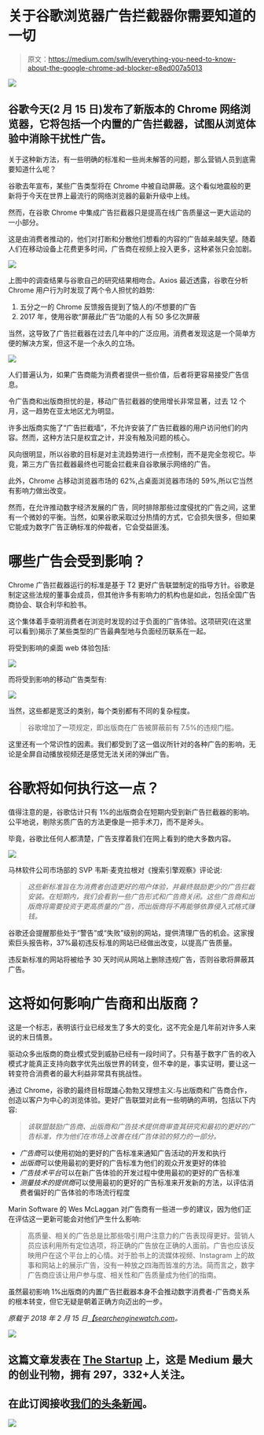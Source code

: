# 关于谷歌浏览器广告拦截器你需要知道的一切

> 原文：<https://medium.com/swlh/everything-you-need-to-know-about-the-google-chrome-ad-blocker-e8ed007a5013>

![](img/02e661e213d8e1af71f8158fda0ea6fc.png)

## 谷歌今天(2 月 15 日)发布了新版本的 Chrome 网络浏览器，它将包括一个内置的广告拦截器，试图从浏览体验中消除干扰性广告。

关于这种新方法，有一些明确的标准和一些尚未解答的问题，那么营销人员到底需要知道什么呢？

谷歌去年宣布，某些广告类型将在 Chrome 中被自动屏蔽。这个看似地震般的更新将于今天在世界上最流行的网络浏览器的最新升级中上线。

然而，在谷歌 Chrome 中集成广告拦截器只是提高在线广告质量这一更大运动的一小部分。

这是由消费者推动的，他们对打断和分散他们想看的内容的广告越来越失望。随着人们在移动设备上花费更多时间，广告商在视频上投入更多，这种紧张只会加剧。

![](img/4e15b96d7aa30532838162d3daf37f43.png)

上图中的调查结果与谷歌自己的研究结果相吻合。Axios 最近透露，谷歌在分析 Chrome 用户行为时发现了两个令人担忧的趋势:

1.  五分之一的 Chrome 反馈报告提到了恼人的/不想要的广告
2.  2017 年，使用谷歌“屏蔽此广告”功能的人有 50 多亿次屏蔽

当然，这导致了广告拦截器在过去几年中的广泛应用。消费者发现这是一个简单方便的解决方案，但这不是一个永久的立场。

![](img/260f4989e9a63b1a0080b681d8b48890.png)

人们普遍认为，如果广告商能为消费者提供一些价值，后者将更容易接受广告信息。

令广告商和出版商担忧的是，移动广告拦截器的使用增长非常显著，过去 12 个月，这一趋势在亚太地区尤为明显。

许多出版商实施了“广告拦截墙”，不允许安装了广告拦截器的用户访问他们的内容。然而，这种方法只是权宜之计，并没有触及问题的核心。

风向很明显，所以谷歌的目标是对主流趋势进行一点控制，而不是完全忽视它。毕竟，第三方广告拦截器最终也可能会拦截来自谷歌展示网络的广告。

此外，Chrome 占移动浏览器市场的 62%,占桌面浏览器市场的 59%,所以它当然有影响力做出改变。

然而，在允许推动数字经济发展的广告，同时排除那些过度侵扰的广告之间，这里有一个微妙的平衡。当然，如果谷歌采取过分热情的方式，它会损失很多，但如果它能成为数字广告正确标准的仲裁者，它会受益匪浅。

# 哪些广告会受到影响？

Chrome 广告拦截器运行的标准是基于 T2 更好广告联盟制定的指导方针。谷歌是制定这些法规的董事会成员，但其他许多有影响力的机构也是如此，包括全国广告商协会、联合利华和脸书。

这个集体着手查明消费者在浏览时发现的过于负面的广告体验。这项研究(在这里可以看到)揭示了某些类型的广告最典型地与负面经历联系在一起。

将受到影响的桌面 web 体验包括:

![](img/408d3518e80f425f998504cd37a1e7c9.png)

而将受到影响的移动广告类型有:

![](img/b520483ff512c70e4daaa3edd1c7229c.png)

当然，这些都是宽泛的类别，每个类别都有不同的复杂程度。

> 谷歌增加了一项规定，即出版商在广告被屏蔽前有 7.5%的违规门槛。

这里还有一个常识性的因素。我们都受到了这一倡议所针对的各种广告的影响，无论是全屏自动播放视频还是感觉无法关闭的弹出广告。

# 谷歌将如何执行这一点？

值得注意的是，谷歌估计只有 1%的出版商会在短期内受到新广告拦截器的影响。公平地说，剔除劣质广告的方法更像是一把手术刀，而不是斧头。

毕竟，谷歌比任何人都清楚，广告支撑着我们在网上看到的绝大多数内容。

![](img/d87e98ca70c4c50c56768c23cbc33e57.png)

马林软件公司市场部的 SVP 韦斯·麦克拉根对《搜索引擎观察》评论说:

> *这些新标准旨在为消费者创造更好的用户体验，并最终鼓励更少的广告拦截安装。在短期内，我们会看到一些广告形式和广告商关闭。这些广告商和出版商将需要投资于更高质量的广告，而出版商将不再能够依靠侵入式格式赚钱。*

谷歌还会提醒那些处于“警告”或“失败”级别的网站，提供清理广告的机会。这家搜索巨头报告称，37%最初违反标准的网站已经做出改变，以提高广告质量。

违反新标准的网站将被给予 30 天时间从网站上删除违规广告，否则谷歌将屏蔽其广告。

# 这将如何影响广告商和出版商？

这是一个标志，表明该行业已经发生了多大的变化，这不完全是几年前对许多人来说的末日情景。

驱动众多出版商的商业模式受到威胁已经有一段时间了。只有基于数字广告的收入模式才能真正支持向数字优先出版世界的转变，但不幸的是，事实证明，要让这一转变符合消费者的最大利益非常具有挑战性。

通过 Chrome，谷歌的最终目标既雄心勃勃又理想主义:与出版商和广告商合作，创造以客户为中心的浏览体验。更好广告联盟对此有一些明确的声明，包括以下内容:

> *该联盟鼓励广告商、出版商和广告技术提供商审查其研究和最初的更好的广告标准，作为他们在市场上改善在线广告体验的努力的一部分。*

*   *广告商*可以使用初始的更好的广告标准来通知广告活动的开发和执行
*   *出版商*可以使用最初的更好的广告标准为他们的观众开发更好的体验
*   *广告技术平台*可以在新广告体验的开发过程中使用最初的更好的广告标准
*   *测量技术的提供商*可以使用最初的更好的广告标准来开发新的方法，以评估消费者偏好的广告体验的市场流行程度

Marin Software 的 Wes McLaggan 对广告商有一些进一步的建议，因为他们正在评估这一更新可能会对他们产生什么影响:

> 高质量、相关的广告总是比那些吸引用户注意力的广告表现得更好。营销人员应该利用所有定位选项，将正确的广告放在正确的人面前。广告也应该反映用户在这个平台上的心情。对于脸书上的流媒体视频、Instagram 上的故事和网站上的展示广告，没有一种放之四海而皆准的方法。简而言之，数字广告商应该让用户参与度、相关性和广告质量成为他们的指南。

虽然最初影响 1%出版商的内置广告拦截器本身不会推动数字消费者-广告商关系的根本转变，但它无疑是朝着正确方向迈出的一步。

*原载于 2018 年 2 月 15 日*[*【searchenginewatch.com*](https://searchenginewatch.com/2018/02/15/everything-you-need-to-know-about-the-google-chrome-ad-blocker/)*。*

![](img/731acf26f5d44fdc58d99a6388fe935d.png)

## 这篇文章发表在 [The Startup](https://medium.com/swlh) 上，这是 Medium 最大的创业刊物，拥有 297，332+人关注。

## 在此订阅接收[我们的头条新闻](http://growthsupply.com/the-startup-newsletter/)。

![](img/731acf26f5d44fdc58d99a6388fe935d.png)
